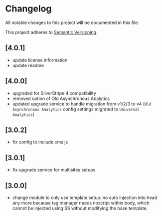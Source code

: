 # Changelog

All notable changes to this project will be documented in this file.

This project adheres to [Semantic Versioning](http://semver.org/).

## [4.0.1]

* update license information
* update readme

## [4.0.0]

* upgraded for SilverStripe 4 compatibility
* removed option of Old Asynchronous Analytics
* updated upgrade service to handle migration from v1/2/3 to v4 (`Old Asynchronous Analytics` config settings migrated to `Universal Analytics`)

## [3.0.2]

* fix config to include cms js

## [3.0.1]

* fix upgrade service for multisites setups

## [3.0.0]

* change module to only use template setup: no auto injection into head any more because tag manager needs noscript within body, which cannot be injected using SS without modifying the base template.


